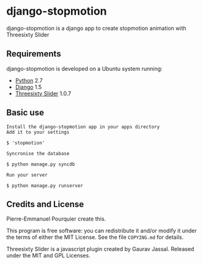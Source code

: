 django-stopmotion
=================

django-stopmotion is a django app to create stopmotion animation with Threesixty Slider

## Requirements ##

django-stopmotion is developed on a Ubuntu system running:
   * [Python](http://python.org) 2.7
   * [Django](http://djangoproject.com) 1.5
   * [Threesixty Slider](http://www.360slider.com) 1.0.7

## Basic use ##

    Install the django-stopmotion app in your apps directory
    Add it to your settings
    
    $ 'stopmotion'

    Syncronise the database
    
    $ python manage.py syncdb

    Run your server

    $ python manage.py runserver

## Credits and License ##

Pierre-Emmanuel Pourquier create this. 

This program is free software: you can redistribute it and/or modify it under
the terms of either the MIT License. See the file `COPYING.md` for details.

Threesixty Slider is a javascript plugin created by Gaurav Jassal. Released under the MIT and GPL Licenses.
